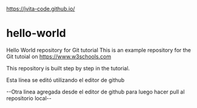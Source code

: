 https://jvita-code.github.io/


# hello-world


Hello World repository for Git tutorial
This is an example repository for the Git tutoial on https://www.w3schools.com

This repository is built step by step in the tutorial.


Esta línea se editó utilizando el editor de github


--Otra linea agregada desde el editor de github para luego hacer pull al repositorio local--
